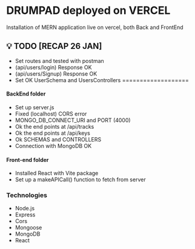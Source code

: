 # DRUMPAD deployed on VERCEL
Installation of MERN application live on vercel, both Back and FrontEnd


## 💡 TODO [RECAP 26 JAN]
* Set routes and tested with postman
* (api/users/login) Response OK
* (api/users/Signup) Response OK
* Set OK UserSchema and UsersControllers
===================
#### BackEnd folder
* Set up server.js
* Fixed (localhost) CORS error
* MONGO_DB_CONNECT_URI and PORT (4000)
* Ok the end points at /api/tracks
* Ok the end points at /api/keys
* Ok SCHEMAS and CONTROLLERS
* Connection with MongoDB OK

#### Front-end folder
* Installed React with Vite package
* Set up a makeAPICall() function to fetch from server




### Technologies
* Node.js
* Express
* Cors
* Mongoose
* MongoDB
* React
